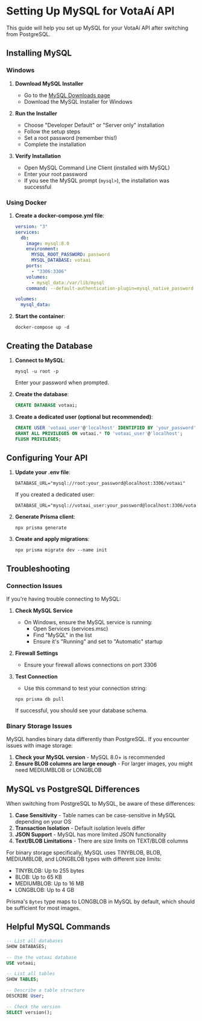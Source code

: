 # Setting Up MySQL for VotaAí API

This guide will help you set up MySQL for your VotaAí API after switching from PostgreSQL.

## Installing MySQL

### Windows

1. **Download MySQL Installer**

   - Go to the [MySQL Downloads page](https://dev.mysql.com/downloads/installer/)
   - Download the MySQL Installer for Windows

2. **Run the Installer**

   - Choose "Developer Default" or "Server only" installation
   - Follow the setup steps
   - Set a root password (remember this!)
   - Complete the installation

3. **Verify Installation**
   - Open MySQL Command Line Client (installed with MySQL)
   - Enter your root password
   - If you see the MySQL prompt (`mysql>`), the installation was successful

### Using Docker

1. **Create a docker-compose.yml file**:

   ```yaml
   version: "3"
   services:
     db:
       image: mysql:8.0
       environment:
         MYSQL_ROOT_PASSWORD: password
         MYSQL_DATABASE: votaai
       ports:
         - "3306:3306"
       volumes:
         - mysql_data:/var/lib/mysql
       command: --default-authentication-plugin=mysql_native_password

   volumes:
     mysql_data:
   ```

2. **Start the container**:
   ```
   docker-compose up -d
   ```

## Creating the Database

1. **Connect to MySQL**:

   ```
   mysql -u root -p
   ```

   Enter your password when prompted.

2. **Create the database**:

   ```sql
   CREATE DATABASE votaai;
   ```

3. **Create a dedicated user (optional but recommended)**:
   ```sql
   CREATE USER 'votaai_user'@'localhost' IDENTIFIED BY 'your_password';
   GRANT ALL PRIVILEGES ON votaai.* TO 'votaai_user'@'localhost';
   FLUSH PRIVILEGES;
   ```

## Configuring Your API

1. **Update your .env file**:

   ```
   DATABASE_URL="mysql://root:your_password@localhost:3306/votaai"
   ```

   If you created a dedicated user:

   ```
   DATABASE_URL="mysql://votaai_user:your_password@localhost:3306/votaai"
   ```

2. **Generate Prisma client**:

   ```
   npx prisma generate
   ```

3. **Create and apply migrations**:
   ```
   npx prisma migrate dev --name init
   ```

## Troubleshooting

### Connection Issues

If you're having trouble connecting to MySQL:

1. **Check MySQL Service**

   - On Windows, ensure the MySQL service is running:
     - Open Services (services.msc)
     - Find "MySQL" in the list
     - Ensure it's "Running" and set to "Automatic" startup

2. **Firewall Settings**

   - Ensure your firewall allows connections on port 3306

3. **Test Connection**

   - Use this command to test your connection string:

   ```
   npx prisma db pull
   ```

   If successful, you should see your database schema.

### Binary Storage Issues

MySQL handles binary data differently than PostgreSQL. If you encounter issues with image storage:

1. **Check your MySQL version** - MySQL 8.0+ is recommended
2. **Ensure BLOB columns are large enough** - For larger images, you might need MEDIUMBLOB or LONGBLOB

## MySQL vs PostgreSQL Differences

When switching from PostgreSQL to MySQL, be aware of these differences:

1. **Case Sensitivity** - Table names can be case-sensitive in MySQL depending on your OS
2. **Transaction Isolation** - Default isolation levels differ
3. **JSON Support** - MySQL has more limited JSON functionality
4. **Text/BLOB Limitations** - There are size limits on TEXT/BLOB columns

For binary storage specifically, MySQL uses TINYBLOB, BLOB, MEDIUMBLOB, and LONGBLOB types with different size limits:

- TINYBLOB: Up to 255 bytes
- BLOB: Up to 65 KB
- MEDIUMBLOB: Up to 16 MB
- LONGBLOB: Up to 4 GB

Prisma's `Bytes` type maps to LONGBLOB in MySQL by default, which should be sufficient for most images.

## Helpful MySQL Commands

```sql
-- List all databases
SHOW DATABASES;

-- Use the votaai database
USE votaai;

-- List all tables
SHOW TABLES;

-- Describe a table structure
DESCRIBE User;

-- Check the version
SELECT version();
```
